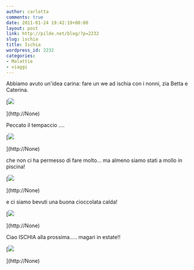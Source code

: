 ```yaml
---
author: carlotta
comments: true
date: 2011-01-24 19:42:19+00:00
layout: post
link: http://pilde.net/blog/?p=2232
slug: ischia
title: Ischia
wordpress_id: 2232
categories:
- Malattie
- viaggi
---
```


Abbiamo avuto un'idea carina: fare un we ad ischia con i nonni, zia Betta e Caterina.

[![](http://pilde.net/blog/wp-content/uploads/2011/02/ischia.jpg)


](http://None)




Peccato il tempaccio ....

[![](http://pilde.net/blog/wp-content/uploads/2011/02/aliscafo.jpg)


](http://None)




che non ci ha permesso di fare molto... ma almeno siamo stati a mollo in piscina!

[![](http://pilde.net/blog/wp-content/uploads/2011/02/piscina.jpg)


](http://None)




e ci siamo bevuti una buona cioccolata calda!

[![](http://pilde.net/blog/wp-content/uploads/2011/02/baffi.jpg)


](http://None)




Ciao ISCHIA alla prossima..... magari in estate!!

[![](http://pilde.net/blog/wp-content/uploads/2011/02/tartarughe.jpg)


](http://None)



